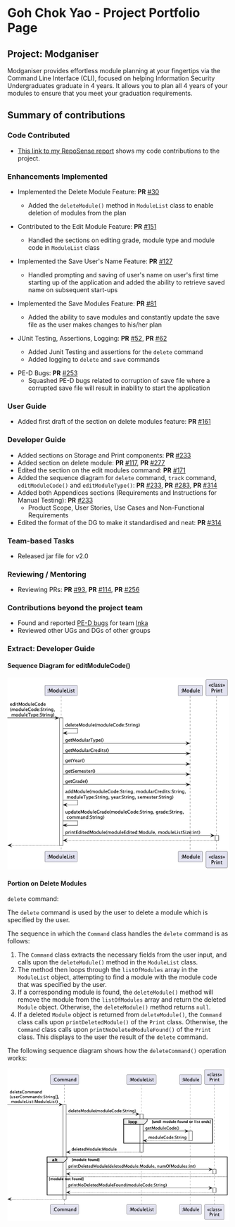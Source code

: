 # Goh Chok Yao - Project Portfolio Page

## Project: Modganiser

Modganiser provides effortless module planning at your fingertips via the Command Line Interface (CLI), focused on helping
Information Security Undergraduates graduate in 4 years. It allows you to plan all 4 years of your modules
to ensure that you meet your graduation requirements.


## Summary of contributions

### Code Contributed
* [This link to my RepoSense report](https://nus-cs2113-ay2223s2.github.io/tp-dashboard/?search=chokyao&breakdown=true&sort=groupTitle%20dsc&sortWithin=title&since=2023-02-17&timeframe=commit&mergegroup=&groupSelect=groupByRepos&checkedFileTypes=docs~functional-code~test-code~other) shows my code contributions to the project.

### Enhancements Implemented
* Implemented the Delete Module Feature: **PR** [#30](https://github.com/AY2223S2-CS2113T-T09-4/tp/pull/30)
  * Added the `deleteModule()` method in `ModuleList` class to enable deletion of modules from the plan

* Contributed to the Edit Module Feature: **PR** [#151](https://github.com/AY2223S2-CS2113T-T09-4/tp/pull/151)
  * Handled the sections on editing grade, module type and module code in `ModuleList` class

* Implemented the Save User's Name Feature: **PR** [#127](https://github.com/AY2223S2-CS2113T-T09-4/tp/pull/127)
  * Handled prompting and saving of user's name on user's first time starting up of the application 
  and added the ability to retrieve saved name on subsequent start-ups

* Implemented the Save Modules Feature: **PR** [#81](https://github.com/AY2223S2-CS2113T-T09-4/tp/pull/81)
  * Added the ability to save modules and constantly update the save file as the user makes changes to 
  his/her plan

* JUnit Testing, Assertions, Logging: **PR** [#52](https://github.com/AY2223S2-CS2113T-T09-4/tp/pull/52), **PR** [#62](https://github.com/AY2223S2-CS2113T-T09-4/tp/pull/62) 
  * Added Junit Testing and assertions for the `delete` command
  * Added logging to `delete` and `save` commands

<div style="page-break-after: always;"></div>

* PE-D Bugs: **PR** [#253](https://github.com/AY2223S2-CS2113T-T09-4/tp/pull/253)
  * Squashed PE-D bugs related to corruption of save file where a corrupted save file will result in inability to start the application

### User Guide
* Added first draft of the section on delete modules feature: **PR** [#161](https://github.com/AY2223S2-CS2113T-T09-4/tp/pull/161)
  

### Developer Guide
* Added sections on Storage and Print components: **PR** [#233](https://github.com/AY2223S2-CS2113T-T09-4/tp/pull/233)
* Added section on delete module: **PR** [#117](https://github.com/AY2223S2-CS2113T-T09-4/tp/pull/117), **PR** [#277](https://github.com/AY2223S2-CS2113T-T09-4/tp/pull/277)
* Edited the section on the edit modules command: **PR** [#171](https://github.com/AY2223S2-CS2113T-T09-4/tp/pull/171)
* Added the sequence diagram for `delete` command, `track` command, `editModuleCode()` and `editModuleType()`: **PR** [#233](https://github.com/AY2223S2-CS2113T-T09-4/tp/pull/233), **PR** [#283](https://github.com/AY2223S2-CS2113T-T09-4/tp/pull/283), **PR** [#314](https://github.com/AY2223S2-CS2113T-T09-4/tp/pull/314) 
* Added both Appendices sections (Requirements and Instructions for Manual Testing): **PR** [#233](https://github.com/AY2223S2-CS2113T-T09-4/tp/pull/233)
  * Product Scope, User Stories, Use Cases and Non-Functional Requirements
* Edited the format of the DG to make it standardised and neat: **PR** [#314](https://github.com/AY2223S2-CS2113T-T09-4/tp/pull/314)

### Team-based Tasks
* Released jar file for v2.0


### Reviewing / Mentoring
* Reviewing PRs: **PR** [#93](https://github.com/AY2223S2-CS2113T-T09-4/tp/pull/93), **PR** [#114](https://github.com/AY2223S2-CS2113T-T09-4/tp/pull/114), **PR** [#256](https://github.com/AY2223S2-CS2113T-T09-4/tp/pull/256)

### Contributions beyond the project team
* Found and reported [PE-D bugs](https://github.com/chokyao/ped/issues) for team [Inka](https://github.com/AY2223S2-CS2113-F10-1/tp)
* Reviewed other UGs and DGs of other groups

<div style="page-break-after: always;"></div>

### Extract: Developer Guide

#### Sequence Diagram for editModuleCode()
![editModuleCode](../diagrams/EditModuleCode.png)


#### Portion on Delete Modules

`delete` command:

The `delete` command is used by the user to delete a module which is specified by the user.

The sequence in which the `Command` class handles the `delete` command is as follows:
1. The `Command` class extracts the necessary fields from the user input, and calls upon the `deleteModule()`
   method in the `ModuleList` class.
2. The method then loops through the `listOfModules` array in the `ModuleList` object, attempting to find a module
   with the module code that was specified by the user.
3. If a corresponding module is found, the `deleteModule()` method will remove the module from the `listOfModules` array
   and return the deleted `Module` object. Otherwise, the `deleteModule()` method returns `null`.
4. If a deleted `Module` object is returned from `deleteModule()`, the `Command` class calls upon
   `printDeletedModule()` of the `Print` class. Otherwise, the `Command` class calls upon `printNoDeletedModuleFound()`
   of the `Print` class. This displays to the user the result of the `delete` command.

The following sequence diagram shows how the `deleteCommand()` operation works:

![deleteModule](../diagrams/DeleteModule.png)

